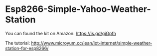 # Esp8266-Simple-Yahoo-Weather-Station

You can found the kit on Amazon:
https://is.gd/gjGpfh

The tutorial:
http://www.microyum.cc/lean/iot-internet/simple-weather-station-for-esp8266/
